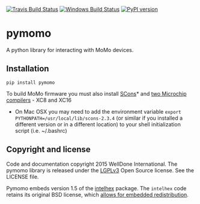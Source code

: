 [![Travis Build Status](https://travis-ci.org/WellDone/pymomo.svg)](https://travis-ci.org/WellDone/pymomo)
[![Windows Build Status](https://ci.appveyor.com/api/projects/status/7t80jgu9efkmale5?svg=true)](https://ci.appveyor.com/project/amcgee/pymomo)
[![PyPI version](https://badge.fury.io/py/pymomo.svg)](http://badge.fury.io/py/pymomo)

# pymomo
A python library for interacting with MoMo devices.

## Installation

```
pip install pymomo
```

To build MoMo firmware you must also install [SCons](http://www.scons.org/)* and [two Microchip compilers](http://www.microchip.com/pagehandler/en_us/devtools/mplabxc/) - XC8 and XC16

* On Mac OSX you may need to add the environment variable `export PYTHONPATH=/usr/local/lib/scons-2.3.4` (or similar if you installed a different version or in a different location) to your shell initialization script (i.e. ~/.bashrc)

## Copyright and license
Code and documentation copyright 2015 WellDone International. The pymomo library is released under the [LGPLv3](https://www.gnu.org/licenses/lgpl.html) Open Source license.  See the LICENSE file.

Pymomo embeds version 1.5 of the [intelhex](http://pythonhosted.org/IntelHex/) package.  The `intelhex` code retains its original BSD license, which [allows for embedded redistribution](http://pythonhosted.org/IntelHex/part4.html#embedding-into-other-projects).
